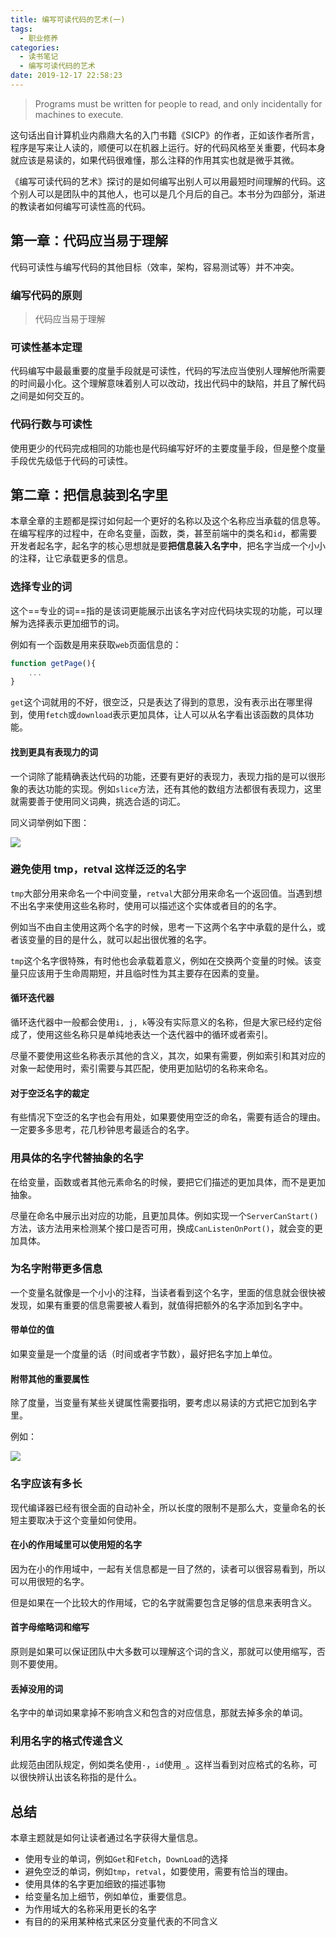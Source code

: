 ```yaml
---
title: 编写可读代码的艺术(一)
tags:
  - 职业修养
categories:
  - 读书笔记
  - 编写可读代码的艺术
date: 2019-12-17 22:58:23
---
```


> Programs must be written for people to read, and only incidentally for machines to execute.

这句话出自计算机业内鼎鼎大名的入门书籍《SICP》的作者，正如该作者所言，程序是写来让人读的，顺便可以在机器上运行。好的代码风格至关重要，代码本身就应该是易读的，如果代码很难懂，那么注释的作用其实也就是微乎其微。

《编写可读代码的艺术》探讨的是如何编写出别人可以用最短时间理解的代码。这个别人可以是团队中的其他人，也可以是几个月后的自己。本书分为四部分，渐进的教读者如何编写可读性高的代码。

## 第一章：代码应当易于理解

代码可读性与编写代码的其他目标（效率，架构，容易测试等）并不冲突。

### 编写代码的原则

> 代码应当易于理解

### 可读性基本定理

代码编写中最最重要的度量手段就是可读性，代码的写法应当使别人理解他所需要的时间最小化。这个理解意味着别人可以改动，找出代码中的缺陷，并且了解代码之间是如何交互的。

### 代码行数与可读性

使用更少的代码完成相同的功能也是代码编写好坏的主要度量手段，但是整个度量手段优先级低于代码的可读性。

## 第二章：把信息装到名字里

本章全章的主题都是探讨如何起一个更好的名称以及这个名称应当承载的信息等。在编写程序的过程中，在命名变量，函数，类，甚至前端中的类名和`id`，都需要开发者起名字，起名字的核心思想就是要**把信息装入名字中**，把名字当成一个小小的注释，让它承载更多的信息。

### 选择专业的词

这个==专业的词==指的是该词更能展示出该名字对应代码块实现的功能，可以理解为选择表示更加细节的词。

例如有一个函数是用来获取`web`页面信息的：

```javascript
function getPage(){
    ...
}
```

`get`这个词就用的不好，很空泛，只是表达了得到的意思，没有表示出在哪里得到，使用`fetch`或`download`表示更加具体，让人可以从名字看出该函数的具体功能。

#### 找到更具有表现力的词

一个词除了能精确表达代码的功能，还要有更好的表现力，表现力指的是可以很形象的表达功能的实现。例如`slice`方法，还有其他的数组方法都很有表现力，这里就需要善于使用同义词典，挑选合适的词汇。

同义词举例如下图：

![](Jietu20191218-115409.jpg)

### 避免使用 tmp，retval 这样泛泛的名字

`tmp`大部分用来命名一个中间变量，`retval`大部分用来命名一个返回值。当遇到想不出名字来使用这些名称时，使用可以描述这个实体或者目的的名字。

例如当不由自主使用这两个名字的时候，思考一下这两个名字中承载的是什么，或者该变量的目的是什么，就可以起出很优雅的名字。

`tmp`这个名字很特殊，有时他也会承载着意义，例如在交换两个变量的时候。该变量只应该用于生命周期短，并且临时性为其主要存在因素的变量。

#### 循环迭代器

循环迭代器中一般都会使用`i, j, k`等没有实际意义的名称，但是大家已经约定俗成了，使用这些名称只是单纯地表达一个迭代器中的循环或者索引。

尽量不要使用这些名称表示其他的含义，其次，如果有需要，例如索引和其对应的对象一起使用时，索引需要与其匹配，使用更加贴切的名称来命名。

#### 对于空泛名字的裁定

有些情况下空泛的名字也会有用处，如果要使用空泛的命名，需要有适合的理由。一定要多多思考，花几秒钟思考最适合的名字。

### 用具体的名字代替抽象的名字

在给变量，函数或者其他元素命名的时候，要把它们描述的更加具体，而不是更加抽象。

尽量在命名中展示出对应的功能，且更加具体。例如实现一个`ServerCanStart()`方法，该方法用来检测某个接口是否可用，换成`CanListenOnPort()`，就会变的更加具体。

### 为名字附带更多信息

一个变量名就像是一个小小的注释，当读者看到这个名字，里面的信息就会很快被发现，如果有重要的信息需要被人看到，就值得把额外的名字添加到名字中。

#### 带单位的值

如果变量是一个度量的话（时间或者字节数），最好把名字加上单位。

#### 附带其他的重要属性

除了度量，当变量有某些关键属性需要指明，要考虑以易读的方式把它加到名字里。

例如：

![](Jietu20191218-141259.jpg)

### 名字应该有多长

现代编译器已经有很全面的自动补全，所以长度的限制不是那么大，变量命名的长短主要取决于这个变量如何使用。

#### 在小的作用域里可以使用短的名字

因为在小的作用域中，一起有关信息都是一目了然的，读者可以很容易看到，所以可以用很短的名字。

但是如果在一个比较大的作用域，它的名字就需要包含足够的信息来表明含义。

#### 首字母缩略词和缩写

原则是如果可以保证团队中大多数可以理解这个词的含义，那就可以使用缩写，否则不要使用。

#### 丢掉没用的词

名字中的单词如果拿掉不影响含义和包含的对应信息，那就去掉多余的单词。

### 利用名字的格式传递含义

此规范由团队规定，例如类名使用`-`，`id`使用`_`。这样当看到对应格式的名称，可以很快辨认出该名称指的是什么。

## 总结

本章主题就是如何让读者通过名字获得大量信息。

- 使用专业的单词，例如`Get`和`Fetch`，`DownLoad`的选择
- 避免空泛的单词，例如`tmp`，`retval`，如要使用，需要有恰当的理由。
- 使用具体的名字更加细致的描述事物
- 给变量名加上细节，例如单位，重要信息。
- 为作用域大的名称采用更长的名字
- 有目的的采用某种格式来区分变量代表的不同含义
